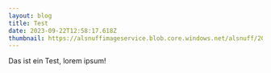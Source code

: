 ```yaml
---
layout: blog
title: Test
date: 2023-09-22T12:58:17.618Z
thumbnail: https://alsnuffimageservice.blob.core.windows.net/alsnuff/2023/09/sizes%20p1310075.jpg/320/p1310075.jpg
---
```

Das ist ein Test, lorem ipsum!
